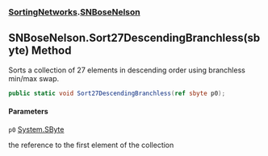 ### [SortingNetworks](SortingNetworks.md 'SortingNetworks').[SNBoseNelson](SortingNetworks.SNBoseNelson.md 'SortingNetworks.SNBoseNelson')

## SNBoseNelson.Sort27DescendingBranchless(sbyte) Method

Sorts a collection of 27 elements in descending order using branchless min/max swap.

```csharp
public static void Sort27DescendingBranchless(ref sbyte p0);
```
#### Parameters

<a name='SortingNetworks.SNBoseNelson.Sort27DescendingBranchless(sbyte).p0'></a>

`p0` [System.SByte](https://docs.microsoft.com/en-us/dotnet/api/System.SByte 'System.SByte')

the reference to the first element of the collection